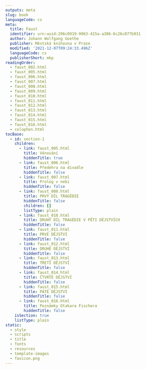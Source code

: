 ```yaml
---
outputs: meta
slug: book
languageCode: cs
meta:
  title: Faust
  identifier: urn:uuid:296c0919-9963-415a-a386-6c26c077b931
  author: Johann Wolfgang Goethe
  publisher: Městská knihovna v Praze
  modified: '2021-12-07T09:24:33.496Z'
  languageCode: cs
  publisherShort: mkp
readingOrder:
  - faust_002.html
  - faust_005.html
  - faust_006.html
  - faust_007.html
  - faust_008.html
  - faust_009.html
  - faust_010.html
  - faust_011.html
  - faust_012.html
  - faust_013.html
  - faust_014.html
  - faust_015.html
  - faust_016.html
  - colophon.html
tocBase:
  - id: section-1
    children:
      - link: faust_005.html
        title: Věnování
        hiddenTitle: true
      - link: faust_006.html
        title: Předehra na divadle
        hiddenTitle: false
      - link: faust_007.html
        title: Prolog v nebi
        hiddenTitle: false
      - link: faust_008.html
        title: PRVÝ DÍL TRAGÉDIE
        hiddenTitle: false
        children: []
        listType: plain
      - link: faust_010.html
        title: DRUHÝ DÍL TRAGÉDIE V PĚTI DĚJSTVÍCH
        hiddenTitle: false
      - link: faust_011.html
        title: PRVÉ DĚJSTVÍ
        hiddenTitle: false
      - link: faust_012.html
        title: DRUHÉ DĚJSTVÍ
        hiddenTitle: false
      - link: faust_013.html
        title: TŘETÍ DĚJSTVÍ
        hiddenTitle: false
      - link: faust_014.html
        title: ČTVRTÉ DĚJSTVÍ
        hiddenTitle: false
      - link: faust_015.html
        title: PÁTÉ DĚJSTVÍ
        hiddenTitle: false
      - link: faust_016.html
        title: Poznámky Otakara Fischera
        hiddenTitle: false
    isSection: true
    listType: plain
static:
  - style
  - scripts
  - title
  - fonts
  - resources
  - template-images
  - favicon.png
---
```

